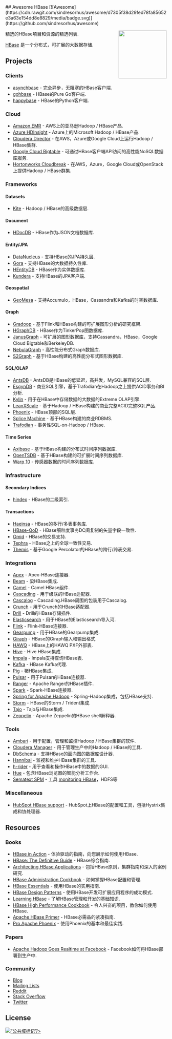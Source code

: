 <div class="github-widget" data-repo="rayokota/awesome-hbase"></div>
<script async src="https://pagead2.googlesyndication.com/pagead/js/adsbygoogle.js"></script><ins class="adsbygoogle" style="display:block" data-ad-client="ca-pub-6890694312814945" data-ad-slot="5473692530" data-ad-format="auto"  data-full-width-responsive="true"></ins><script>(adsbygoogle = window.adsbygoogle || []).push({});</script>
## Awesome HBase [![Awesome](https://cdn.rawgit.com/sindresorhus/awesome/d7305f38d29fed78fa85652e3a63e154dd8e8829/media/badge.svg)](https://github.com/sindresorhus/awesome)

[<img src="https://cdn.rawgit.com/rayokota/awesome-hbase/c197f415/hbase_logo_with_orca-2.png" align="right" width="150">](http://hbase.apache.org/)

精选的HBase项目和资源的精选列表.

[HBase](http://hbase.apache.org) 是一个分布式，可扩展的大数据存储.




    
## Projects

### Clients

* [asynchbase](https://github.com/OpenTSDB/asynchbase) - 完全异步，无阻塞的HBase客户端.
* [gohbase](https://github.com/tsuna/gohbase) -  HBase的Pure Go客户端.
* [happybase](https://github.com/wbolster/happybase) -  HBase的Python客户端.


### Cloud

* [Amazon EMR](https://aws.amazon.com/emr/) -  AWS上的亚马逊Hadoop / HBase产品.
* [Azure HDInsight](https://azure.microsoft.com/en-us/services/hdinsight/) -  Azure上的Microsoft Hadoop / HBase产品.
* [Cloudera Director](https://www.cloudera.com/products/product-components/cloudera-director.html) - 在AWS，Azure或Google Cloud上运行Hadoop / HBase集群.
* [Google Cloud Bigtable](https://cloud.google.com/bigtable/) - 可通过HBase客户端API访问的高性能NoSQL数据库服务.
* [Hortonworks Cloudbreak](https://hortonworks.com/open-source/cloudbreak/) - 在AWS，Azure，Google Cloud或OpenStack上提供Hadoop / HBase群集.

### Frameworks

#### Datasets

* [Kite](http://kitesdk.org) -  Hadoop / HBase的高级数据层.

#### Document

* [HDocDB](https://github.com/rayokota/hdocdb) -  HBase作为JSON文档数据库.

#### Entity/JPA

* [DataNucleus](http://www.datanucleus.org) - 支持HBase的JPA持久层.
* [Gora](http://gora.apache.org) - 支持HBase的大数据持久性库.
* [HEntityDB](https://github.com/rayokota/hentitydb) -  HBase作为实体数据库.
* [Kundera](https://github.com/impetus-opensource/Kundera) - 支持HBase的JPA客户端.

#### Geospatial

* [GeoMesa](http://www.geomesa.org/) - 支持Accumulo，HBase，Cassandra和Kafka的时空数据库.

#### Graph
* [Gradoop](https://github.com/dbs-leipzig/gradoop) - 基于Flink和HBase构建的可扩展图形分析的研究框架.
* [HGraphDB](https://github.com/rayokota/hgraphdb) -  HBase作为TinkerPop图数据库.
* [JanusGraph](http://janusgraph.org/) - 可扩展的图形数据库，支持Cassandra，HBase，Google Cloud Bigtable和BerkeleyDB.
* [NebulaGraph](https://github.com/vesoft-inc/nebula) - 高性能分布式Graph数据库.
* [S2Graph](http://s2graph.incubator.apache.org) - 基于HBase构建的高性能分布式图形数据库.

#### SQL/OLAP

* [AntsDB](http://antsdb.com/) -  AntsDB是HBase的低延迟，高并发，MySQL兼容的SQL层.
* [EsgynDB](https://esgyn.com/) - 商业SQL引擎，基于Trafodian在Hadoop之上提供ACID事务和BI分析.
* [Kylin](http://kylin.apache.org) - 用于在HBase中存储数据的大数据的Extreme OLAP引擎.
* [LeanXScale](http://www.leanxcale.com) - 基于Hadoop / HBase构建的商业完整ACID完整SQL产品.
* [Phoenix](https://phoenix.apache.org) -  HBase顶部的SQL层.
* [Splice Machine](https://www.splicemachine.com) - 基于HBase构建的商业RDBMS.
* [Trafodian](http://trafodion.apache.org) - 事务性SQL-on-Hadoop / HBase.

#### Time Series

* [Axibase](http://axibase.com/products/axibase-time-series-database/) - 基于HBase构建的分布式时间序列数据库.
* [OpenTSDB](http://opentsdb.net) - 基于HBase构建的可扩展时间序列数据库.
* [Warp 10](http://www.warp10.io) - 传感器数据的时间序列数据库.

### Infrastructure

#### Secondary Indices

* [hindex](https://github.com/Huawei-Hadoop/hindex) -  HBase的二级索引.

#### Transactions

* [Haeinsa](https://github.com/VCNC/haeinsa) -  HBase的多行/多表事务库.
* [HBase-QoD](https://github.com/algarecu/hbase-0.94.8-qod) -  HBase细粒度事务DC间复制的矢量字段一致性.
* [Omid](https://github.com/apache/incubator-omid) -  HBase的交易支持.
* [Tephra](http://tephra.incubator.apache.org) -  HBase之上的全球一致性交易.
* [Themis](https://github.com/XiaoMi/themis) - 基于Google Percolator的HBase的跨行/跨表交易.

### Integrations

* [Apex](https://github.com/apache/apex-malhar/tree/master/contrib/src/main/java/com/datatorrent/contrib/hbase) -  Apex-HBase连接器.
* [Beam](https://github.com/apache/beam/tree/master/sdks/java/io/hbase) - 梁HBase集成.
* [Camel](http://camel.apache.org/hbase.html) -  Camel HBase组件.
* [Cascading](https://github.com/Cascading/cascading.hbase) - 用于级联的HBase适配器.
* [Cascalog](https://github.com/sorenmacbeth/hbase-cascalog) -  Cascading.HBase周围的包装用于Cascalog.
* [Crunch](https://github.com/apache/crunch/tree/master/crunch-hbase) - 用于Crunch的HBase适配器.
* [Drill](https://drill.apache.org/docs/querying-hbase/) -  Drill的HBase存储插件.
* [Elasticsearch](https://github.com/mallocator/Elasticsearch-HBase-River) - 用于HBase的Elasticsearch导入河.
* [Flink](https://github.com/apache/flink/tree/master/flink-connectors/flink-hbase) -  Flink-HBase连接器.
* [Gearpump](https://github.com/apache/incubator-gearpump/tree/master/external/hbase) - 用于HBase的Gearpump集成.
* [Giraph](https://github.com/apache/giraph/tree/trunk/giraph-hbase) -  HBase的Giraph输入和输出格式.
* [HAWQ](http://pivotalhd-210.docs.pivotal.io/tutorial/getting-started/hawq/pxf-hbase-external-tables.html) -  HBase上的HAWQ PXF外部表.
* [Hive](https://cwiki.apache.org/confluence/display/Hive/HBaseIntegration) -  Hive HBase集成.
* [Impala](https://www.cloudera.com/documentation/enterprise/latest/topics/impala_hbase.html) -  Impala支持查询HBase表.
* [Kafka](https://github.com/apache/hbase-connectors/tree/master/kafka) -  HBase Kafka代理.
* [Pig](https://github.com/apache/pig/tree/trunk/src/org/apache/pig/backend/hadoop/hbase) - 猪HBase集成.
* [Pulsar](http://pulsar.apache.org/docs/en/io-hbase/) - 用于Pulsar的HBase连接器.
* [Ranger](https://cwiki.apache.org/confluence/display/RANGER/HBase+Plugin) -  Apache Ranger的HBase插件.
* [Spark](https://github.com/hortonworks-spark/shc) -  Spark-HBase连接器.
* [Spring for Apache Hadoop](https://projects.spring.io/spring-hadoop/) -  Spring-Hadoop集成，包括HBase支持.
* [Storm](https://github.com/apache/storm/tree/master/external/storm-hbase) -  HBase的Storm / Trident集成.
* [Tajo](https://tajo.apache.org/docs/current/hbase_integration.html) -  Tajo与HBase集成.
* [Zeppelin](https://zeppelin.apache.org/docs/0.6.2/interpreter/hbase.html) -  Apache Zeppelin的HBase shell解释器.

### Tools

* [Ambari](https://ambari.apache.org) - 用于配置，管理和监控Hadoop / HBase集群的软件.
* [Cloudera Manager](https://www.cloudera.com/products/product-components/cloudera-manager.html) - 用于管理生产中的Hadoop / HBase的工具.
* [DbSchema](http://www.dbschema.com/index.html) - 支持HBase的面向图的数据库设计器.
* [Hannibal](https://github.com/sentric/hannibal) - 监视和维护HBase集群的工具.
* [h-rider](https://github.com/NiceSystems/hrider) - 用于查看和操作HBase中的数据的GUI.
* [Hue](http://gethue.com) - 包含HBase浏览器的智能分析工作台.
* [Sematext SPM](http://sematext.com/spm) - 工具 [monitoring HBase](http://sematext.com/spm/integrations/hbase-monitoring)，HDFS等

### Miscellaneous

* [HubSpot HBase support](https://github.com/HubSpot/hbase-support) -  HubSpot上HBase的配置和工具，包括Hystrix集成和协处理器.

## Resources

### Books

* [HBase in Action](https://www.manning.com/books/hbase-in-action) - 体验驱动的指南，向您展示如何使用HBase.
* [HBase: The Definitive Guide](http://shop.oreilly.com/product/0636920014348.do) -  HBase综合指南.
* [Architecting HBase Applications](http://shop.oreilly.com/product/0636920035688.do) - 包括HBase原则，集群指南和深入的案例研究.
* [HBase Administration Cookbook](https://www.packtpub.com/big-data-and-business-intelligence/hbase-administration-cookbook) - 如何掌握HBase配置和管理.
* [HBase Essentials](https://www.packtpub.com/big-data-and-business-intelligence/hbase-essentials) - 使用HBase的实用指南.
* [HBase Design Patterns](https://www.packtpub.com/big-data-and-business-intelligence/hbase-design-patterns) - 使用HBase开发可扩展应用程序的成功模式.
* [Learning HBase](https://www.packtpub.com/big-data-and-business-intelligence/learning-hbase) - 了解HBase管理和开发的基础知识.
* [HBase High Performance Cookbook](https://www.packtpub.com/big-data-and-business-intelligence/hbase-high-performance-cookbook) - 令人兴奋的项目，教你如何使用HBase.
* [Apache HBase Primer](http://www.apress.com/us/book/9781484224236) -  HBase必需品的紧凑指南.
* [Pro Apache Phoenix](http://www.apress.com/us/book/9781484223697) - 使用Phoenix的基本和最佳实践.

### Papers

* [Apache Hadoop Goes Realtime at Facebook](https://pdfs.semanticscholar.org/865a/215390cd49af9e4941e03107120e631dcaa0.pdf) -  Facebook如何将HBase部署到生产中.

### Community

* [Blog](https://blogs.apache.org/hbase/)
* [Mailing Lists](http://hbase.apache.org/mail-lists.html)
* [Reddit](https://www.reddit.com/r/hbase/)
* [Stack Overflow](https://stackoverflow.com/questions/tagged/hbase)
* [Twitter](https://twitter.com/HBase)

## License

<p xmlns:dct="http://purl.org/dc/terms/">
<a rel="license" href="http://creativecommons.org/publicdomain/mark/1.0/">
<img src="https://mirrors.creativecommons.org/presskit/buttons/88x31/svg/publicdomain.svg"
      style =“border-style：none;”  alt =“公共域标记”/&gt;
</a>
